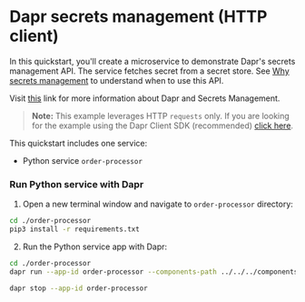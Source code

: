 # Dapr secrets management (HTTP client)

In this quickstart, you'll create a microservice to demonstrate Dapr's secrets management API. The service fetches secret from a secret store. See [Why secrets management](#why-secrets-management) to understand when to use this API.

Visit [this](https://docs.dapr.io/developing-applications/building-blocks/secrets/) link for more information about Dapr and Secrets Management.

> **Note:** This example leverages HTTP `requests` only.  If you are looking for the example using the Dapr Client SDK (recommended) [click here](../sdk/).

This quickstart includes one service:
 
- Python service `order-processor`

### Run Python service with Dapr

1. Open a new terminal window and navigate to `order-processor` directory: 

<!-- STEP
name: Install python dependencies
-->

```bash
cd ./order-processor
pip3 install -r requirements.txt 
```

<!-- END_STEP -->
2. Run the Python service app with Dapr: 

<!-- STEP
name: Run order-processor service
expected_stdout_lines:
  - "== APP == INFO:root:Fetched Secret: {'secret': 'YourPasskeyHere'}"
  - "Exited App successfully"
expected_stderr_lines:
output_match_mode: substring
-->
    
```bash
cd ./order-processor
dapr run --app-id order-processor --components-path ../../../components/ -- python3 app.py
```

<!-- END_STEP -->

```bash
dapr stop --app-id order-processor
```
